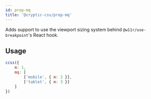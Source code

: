 ```yaml
---
id: prop-mq
title: '@cryptic-css/prop-mq'
---
```


Adds support to use the viewport sizing system behind
`@w11r/use-breakpoint`'s React hook.

## Usage

```js live
ccss({
    m: 1,
    mq: [
        ['mobile', { m: 2 }],
        ['tablet', { m: 3 }]
    ]
})
```
